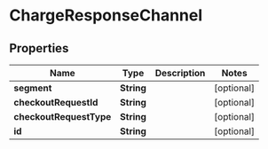 

# ChargeResponseChannel


## Properties

| Name | Type | Description | Notes |
|------------ | ------------- | ------------- | -------------|
|**segment** | **String** |  |  [optional] |
|**checkoutRequestId** | **String** |  |  [optional] |
|**checkoutRequestType** | **String** |  |  [optional] |
|**id** | **String** |  |  [optional] |



